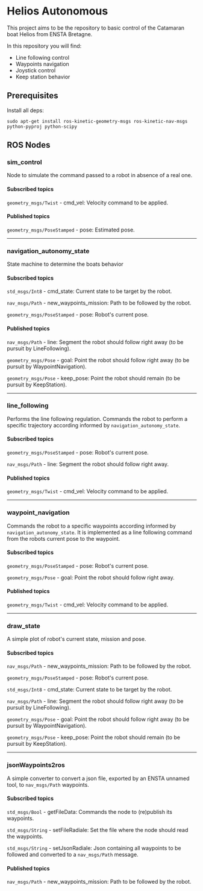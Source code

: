 Helios Autonomous
=================

This project aims to be the repository to basic control of the Catamaran boat Helios from ENSTA Bretagne.

In this repository you will find:
  * Line following control
  * Waypoints navigation
  * Joystick control
  * Keep station behavior



## Prerequisites
Install all deps:
```
sudo apt-get install ros-kinetic-geometry-msgs ros-kinetic-nav-msgs python-pyproj python-scipy
```

## ROS Nodes
### sim_control
Node to simulate the command passed to a robot in absence of a real one.

#### Subscribed topics
`geometry_msgs/Twist` - cmd_vel: Velocity command to be applied.
#### Published topics
`geometry_msgs/PoseStamped` - pose: Estimated pose.
___

### navigation_autonomy_state
State machine to determine the boats behavior

#### Subscribed topics
`std_msgs/Int8` - cmd_state: Current state to be target by the robot.

`nav_msgs/Path` - new_waypoints_mission: Path to be followed by the robot.

`geometry_msgs/PoseStamped` - pose: Robot's current pose.

#### Published topics
`nav_msgs/Path` - line: Segment the robot should follow right away (to be pursuit by LineFollowing).

`geometry_msgs/Pose` - goal: Point the robot should follow right away (to be pursuit by WaypointNavigation).

`geometry_msgs/Pose` - keep_pose: Point the robot should remain (to be pursuit by KeepStation).
___

### line_following
Performs the line following regulation. Commands the robot to perform a specific trajectory according informed by `navigation_autonomy_state`.

#### Subscribed topics
`geometry_msgs/PoseStamped` - pose: Robot's current pose.

`nav_msgs/Path` - line: Segment the robot should follow right away.
#### Published topics
`geometry_msgs/Twist` - cmd_vel: Velocity command to be applied.
___

### waypoint_navigation
Commands the robot to a specific waypoints according informed by `navigation_autonomy_state`. It is implemented as a line following command from the robots current pose to the waypoint.

#### Subscribed topics
`geometry_msgs/PoseStamped` - pose: Robot's current pose.

`geometry_msgs/Pose` - goal: Point the robot should follow right away.
#### Published topics
`geometry_msgs/Twist` - cmd_vel: Velocity command to be applied.
___

### draw_state
A simple plot of robot's current state, mission and pose.

#### Subscribed topics
`nav_msgs/Path` - new_waypoints_mission: Path to be followed by the robot.

`geometry_msgs/PoseStamped` - pose: Robot's current pose.

`std_msgs/Int8` - cmd_state: Current state to be target by the robot.

`nav_msgs/Path` - line: Segment the robot should follow right away (to be pursuit by LineFollowing).

`geometry_msgs/Pose` - goal: Point the robot should follow right away (to be pursuit by WaypointNavigation).

`geometry_msgs/Pose` - keep_pose: Point the robot should remain (to be pursuit by KeepStation).
___

### jsonWaypoints2ros
A simple converter to convert a json file, exported by an ENSTA unnamed tool, to `nav_msgs/Path` waypoints.

#### Subscribed topics
`std_msgs/Bool` - getFileData: Commands the node to (re)publish its waypoints.

`std_msgs/String` - setFileRadiale: Set the file where the node should read the waypoints.

`std_msgs/String` - setJsonRadiale: Json containing all waypoints to be followed and converted to a `nav_msgs/Path` message.
#### Published topics
`nav_msgs/Path` - new_waypoints_mission: Path to be followed by the robot.

